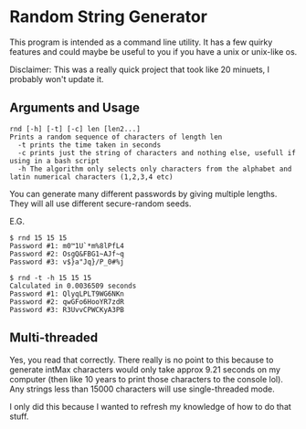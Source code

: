 # Random String Generator

This program is intended as a command line utility. It has a few quirky features and could maybe be useful to you if you have a unix or unix-like os.

Disclaimer: This was a really quick project that took like 20 minuets, I probably won't update it.

## Arguments and Usage

```
rnd [-h] [-t] [-c] len [len2...]
Prints a random sequence of characters of length len
  -t prints the time taken in seconds
  -c prints just the string of characters and nothing else, usefull if using in a bash script
  -h The algorithm only selects only characters from the alphabet and latin numerical characters (1,2,3,4 etc)
```

You can generate many different passwords by giving multiple lengths. They will all use different secure-random seeds.

E.G.

```
$ rnd 15 15 15
Password #1: m0™1U`*m%8lPfL4
Password #2: OsgQ&FBG1~AJf~q
Password #3: v$}a"Jq}/P_0#%j
```

```
$ rnd -t -h 15 15 15
Calculated in 0.0036509 seconds
Password #1: QlyqLPLT9WG6NKn
Password #2: qwGFo6HooYR7zdR
Password #3: R3UvvCPWCKyA3PB
```

## Multi-threaded

Yes, you read that correctly. There really is no point to this because to generate intMax characters would only take approx 9.21 seconds on my computer (then like 10 years to print those characters to the console lol). Any strings less than 15000 characters will use single-threaded mode.

I only did this because I wanted to refresh my knowledge of how to do that stuff.
